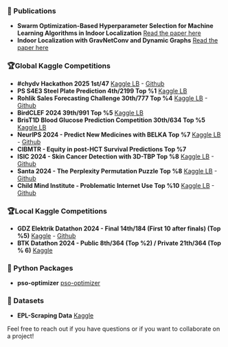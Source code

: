 
### 📜 Publications
- **Swarm Optimization-Based Hyperparameter Selection for Machine Learning Algorithms in Indoor Localization** [Read the paper here](https://ieeexplore.ieee.org/document/10286800)
- **Indoor Localization with GravNetConv and Dynamic Graphs** [Read the paper here](https://ieeexplore.ieee.org/abstract/document/10773531/authors#authors)

### 🏆Global Kaggle Competitions
- **#chydv Hackathon 2025 1st/47** [Kaggle LB](https://www.kaggle.com/competitions/chydv-hackathon-2025/leaderboard) - [Github](https://github.com/mBayraktar12/-chydv-Hackathon-2025)
- **PS S4E3 Steel Plate Prediction 4th/2199 Top %1** [Kaggle LB](https://www.kaggle.com/code/mertbayraktar/eda-0-87932-playground-series-s4e3#7.-Feature-Importance-Analysis-for-XGBoost)
- **Rohlik Sales Forecasting Challenge 30th/777 Top %4** [Kaggle LB](https://www.kaggle.com/competitions/rohlik-sales-forecasting-challenge-v2/leaderboard) - [Github]()
- **BirdCLEF 2024 39th/991 Top %5** [Kaggle LB](https://www.kaggle.com/competitions/birdclef-2024/leaderboard)
- **BrisT1D Blood Glucose Prediction Competition 30th/634 Top %5** [Kaggle LB](https://www.kaggle.com/competitions/brist1d/leaderboard)
- **NeurIPS 2024 - Predict New Medicines with BELKA Top %7** [Kaggle LB](https://www.kaggle.com/competitions/leash-BELKA/leaderboard) - [Github](https://github.com/mBayraktar12/NeurIPS-2024---Predict-New-Medicines-with-BELKA)
- **CIBMTR - Equity in post-HCT Survival Predictions Top %7**
- **ISIC 2024 - Skin Cancer Detection with 3D-TBP Top %8** [Kaggle LB](https://www.kaggle.com/competitions/isic-2024-challenge/leaderboard) - [Github](https://github.com/mBayraktar12/ISIC-2024)
- **Santa 2024 - The Perplexity Permutation Puzzle Top %8** [Kaggle LB](https://www.kaggle.com/competitions/santa-2024/leaderboard) - [Github](https://github.com/mBayraktar12/SANTA-2024)
- **Child Mind Institute - Problematic Internet Use Top %10** [Kaggle LB](https://www.kaggle.com/competitions/child-mind-institute-problematic-internet-use/leaderboard) - [Github](https://github.com/mBayraktar12/CMI-2024/tree/main)

### 🏆Local Kaggle Competitions
- **GDZ Elektrik Datathon 2024 - Final 14th/184 (First 10 after finals) (Top %5)** [Kaggle](https://www.kaggle.com/competitions/gdz-elektrik-datathon-2024/leaderboard) - [Github](https://github.com/mBayraktar12/gdz-elektrik-datathon-2024)
- **BTK Datathon 2024 - Public 8th/364 (Top %2) / Private 21th/364 (Top % 6)** [Kaggle](https://www.kaggle.com/competitions/datathon-2024/leaderboard)

### 🐍 Python Packages
- **pso-optimizer** [pso-optimizer](https://pypi.org/project/pso-optimizer/)

### 🚀 Datasets
- **EPL-Scraping Data**  [Kaggle](https://www.kaggle.com/datasets/mertbayraktar/english-premier-league-matches-20232024-season)

Feel free to reach out if you have questions or if you want to collaborate on a project!
